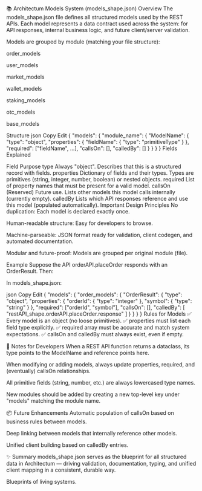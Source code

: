 📚 Architectum Models System (models_shape.json)
Overview
The models_shape.json file defines all structured models used by the REST APIs.
Each model represents a data contract used across the system: for API responses, internal business logic, and future client/server validation.

Models are grouped by module (matching your file structure):

order_models

user_models

market_models

wallet_models

staking_models

otc_models

base_models

Structure
json
Copy
Edit
{
  "models": {
    "module_name": {
      "ModelName": {
        "type": "object",
        "properties": {
          "fieldName": { "type": "primitiveType" }
        },
        "required": ["fieldName", ...],
        "callsOn": [],
        "calledBy": []
      }
    }
  }
}
Fields Explained

Field	Purpose
type	Always "object". Describes that this is a structured record with fields.
properties	Dictionary of fields and their types. Types are primitives (string, integer, number, boolean) or nested objects.
required	List of property names that must be present for a valid model.
callsOn	(Reserved) Future use. Lists other models this model calls internally (currently empty).
calledBy	Lists which API responses reference and use this model (populated automatically).
Important Design Principles
No duplication: Each model is declared exactly once.

Human-readable structure: Easy for developers to browse.

Machine-parseable: JSON format ready for validation, client codegen, and automated documentation.

Modular and future-proof: Models are grouped per original module (file).

Example
Suppose the API orderAPI.placeOrder responds with an OrderResult.
Then:

In models_shape.json:

json
Copy
Edit
{
  "models": {
    "order_models": {
      "OrderResult": {
        "type": "object",
        "properties": {
          "orderId": { "type": "integer" },
          "symbol": { "type": "string" }
        },
        "required": ["orderId", "symbol"],
        "callsOn": [],
        "calledBy": [
          "restAPI_shape.orderAPI.placeOrder.response"
        ]
      }
    }
  }
}
Rules for Models
✅ Every model is an object (no loose primitives).
✅ properties must list each field type explicitly.
✅ required array must be accurate and match system expectations.
✅ callsOn and calledBy must always exist, even if empty.

📌 Notes for Developers
When a REST API function returns a dataclass, its type points to the ModelName and reference points here.

When modifying or adding models, always update properties, required, and (eventually) callsOn relationships.

All primitive fields (string, number, etc.) are always lowercased type names.

New modules should be added by creating a new top-level key under "models" matching the module name.

📦 Future Enhancements
Automatic population of callsOn based on business rules between models.

Deep linking between models that internally reference other models.

Unified client building based on calledBy entries.

✨ Summary
models_shape.json serves as the blueprint for all structured data in Architectum —
driving validation, documentation, typing, and unified client mapping in a consistent, durable way.

Blueprints of living systems.
